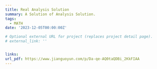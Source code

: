 ```yaml
---
title: Real Analysis Solution
summary: A Solution of Analysis Solution.
tags:
  - MATH
date: '2023-12-05T00:00:00Z'

# Optional external URL for project (replaces project detail page).
# external_link: ''


links:
url_pdf: https://www.jianguoyun.com/p/Da-qe-AQ0taQDBi_2KkFIAA
---
```

